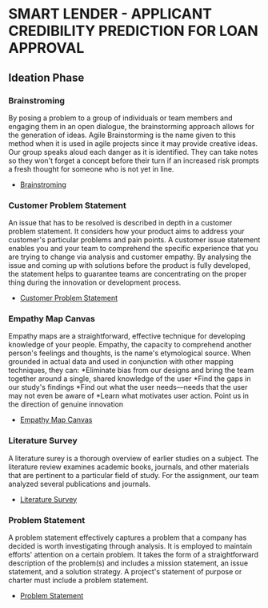 
# SMART LENDER - APPLICANT CREDIBILITY PREDICTION FOR LOAN APPROVAL

## Ideation Phase

### Brainstroming

By posing a problem to a group of individuals or team members and engaging them in an open dialogue, the brainstorming approach allows for the generation of ideas. Agile Brainstorming is the name given to this method when it is used in agile projects since it may provide creative ideas. Our group speaks aloud each danger as it is identified. They can take notes so they won't forget a concept before their turn if an increased risk prompts a fresh thought for someone who is not yet in line.

- [Brainstroming](https://github.com/IBM-EPBL/IBM-Project-43797-1660719685/blob/main/Project%20Design%20%26%20Planning/Ideation%20Phase/Brainstorming-%20Idea%20Generation-%20Prioritization.pdf)

### Customer Problem Statement

An issue that has to be resolved is described in depth in a customer problem statement. It considers how your product aims to address your customer's particular problems and pain points. A customer issue statement enables you and your team to comprehend the specific experience that you are trying to change via analysis and customer empathy. By analysing the issue and coming up with solutions before the product is fully developed, the statement helps to guarantee teams are concentrating on the proper thing during the innovation or development process.

- [Customer Problem Statement](https://github.com/IBM-EPBL/IBM-Project-43797-1660719685/blob/main/Project%20Design%20%26%20Planning/Ideation%20Phase/Customer%20Problem%20Statement.pdf)

### Empathy Map Canvas

Empathy maps are a straightforward, effective technique for developing knowledge of your people. Empathy, the capacity to comprehend another person's feelings and thoughts, is the name's etymological source. When grounded in actual data and used in conjunction with other mapping techniques, they can:
 *Eliminate bias from our designs and bring the team together around a single, shared knowledge of the user
 *Find the gaps in our study's findings
 *Find out what the user needs—needs that the user may not even be aware of
 *Learn what motivates user action. Point us in the direction of genuine innovation

- [Empathy Map Canvas](https://github.com/IBM-EPBL/IBM-Project-43797-1660719685/blob/main/Project%20Design%20%26%20Planning/Ideation%20Phase/Empathy%20Map%20Canvas.pdf)

### Literature Survey

A literature surey is a thorough overview of earlier studies on a subject. The literature review examines academic books, journals, and other materials that are pertinent to a particular field of study. For the assignment, our team analyzed several publications and journals.

- [Literature Survey](https://github.com/IBM-EPBL/IBM-Project-43797-1660719685/blob/main/Project%20Design%20%26%20Planning/Ideation%20Phase/Literature%20Survey-SL.pdf)

### Problem Statement

A problem statement effectively captures a problem that a company has decided is worth investigating through analysis. It is employed to maintain efforts' attention on a certain problem. It takes the form of a straightforward description of the problem(s) and includes a mission statement, an issue statement, and a solution strategy. A project's statement of purpose or charter must include a problem statement. 

- [Problem Statement](https://github.com/IBM-EPBL/IBM-Project-43797-1660719685/blob/main/Project%20Design%20%26%20Planning/Ideation%20Phase/Problem%20Statement.pdf)
